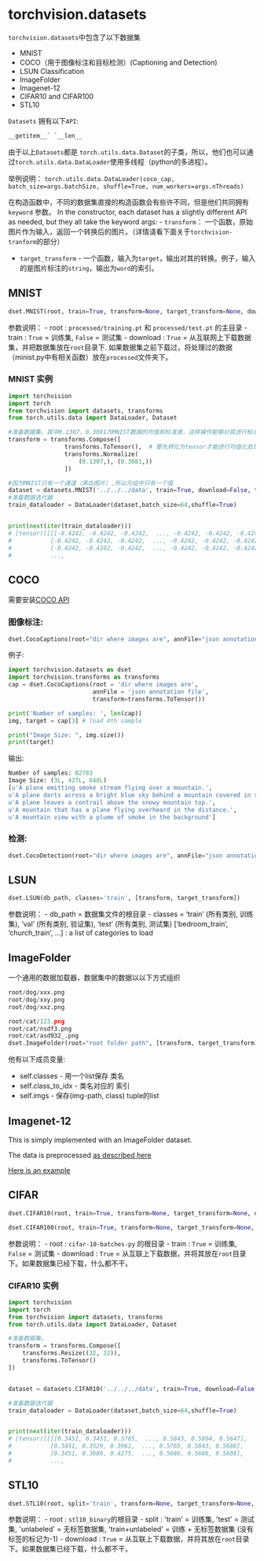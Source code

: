 # torchvision.datasets

`torchvision.datasets`中包含了以下数据集

- MNIST
- COCO（用于图像标注和目标检测）(Captioning and Detection)
- LSUN Classification
- ImageFolder
- Imagenet-12
- CIFAR10 and CIFAR100
- STL10

`Datasets` 拥有以下`API`:

```python
__getitem__` `__len__
```

由于以上`Datasets`都是 `torch.utils.data.Dataset`的子类，所以，他们也可以通过`torch.utils.data.DataLoader`使用多线程（python的多进程）。

举例说明： `torch.utils.data.DataLoader(coco_cap, batch_size=args.batchSize, shuffle=True, num_workers=args.nThreads)`

在构造函数中，不同的数据集直接的构造函数会有些许不同，但是他们共同拥有 `keyword` 参数。 In the constructor, each dataset has a slightly different API as needed, but they all take the keyword args: - `transform`： 一个函数，原始图片作为输入，返回一个转换后的图片。（详情请看下面关于`torchvision-tranform`的部分）

- `target_transform` - 一个函数，输入为`target`，输出对其的转换。例子，输入的是图片标注的`string`，输出为`word`的索引。

## MNIST

```python
dset.MNIST(root, train=True, transform=None, target_transform=None, download=False)
```

参数说明： - root : `processed/training.pt` 和 `processed/test.pt` 的主目录 - train : `True` = 训练集, `False` = 测试集 - download : `True` = 从互联网上下载数据集，并把数据集放在`root`目录下. 如果数据集之前下载过，将处理过的数据（minist.py中有相关函数）放在`processed`文件夹下。

### MNIST 实例

```python
import torchvision
import torch
from torchvision import datasets, transforms
from torch.utils.data import DataLoader, Dataset

#准备数据集，其中0.1307，0.3081为MNIST数据的均值和标准差，这样操作能够对其进行标准化
transform = transforms.Compose([
                transforms.ToTensor(),  # 要先转化为tensor才能进行均值化处理
                transforms.Normalize(
                    (0.1307,), (0.3081,))
                ])

#因为MNIST只有一个通道（黑白图片）,所以元组中只有一个值
dataset = datasets.MNIST('../../../data', train=True, download=False, transform=transform)
#准备数据迭代器                          
train_dataloader = DataLoader(dataset,batch_size=64,shuffle=True)


print(next(iter(train_dataloader)))
# [tensor([[[[-0.4242, -0.4242, -0.4242,  ..., -0.4242, -0.4242, -0.4242],
#           [-0.4242, -0.4242, -0.4242,  ..., -0.4242, -0.4242, -0.4242],
#           [-0.4242, -0.4242, -0.4242,  ..., -0.4242, -0.4242, -0.4242],
#           ...,
```



## COCO

需要安装[COCO API](https://github.com/pdollar/coco/tree/master/PythonAPI)

### 图像标注:

```python
dset.CocoCaptions(root="dir where images are", annFile="json annotation file", [transform, target_transform])
```

例子:

```python
import torchvision.datasets as dset
import torchvision.transforms as transforms
cap = dset.CocoCaptions(root = 'dir where images are',
                        annFile = 'json annotation file',
                        transform=transforms.ToTensor())

print('Number of samples: ', len(cap))
img, target = cap[3] # load 4th sample

print("Image Size: ", img.size())
print(target)
```

输出:

```python
Number of samples: 82783
Image Size: (3L, 427L, 640L)
[u'A plane emitting smoke stream flying over a mountain.',
u'A plane darts across a bright blue sky behind a mountain covered in snow',
u'A plane leaves a contrail above the snowy mountain top.',
u'A mountain that has a plane flying overheard in the distance.',
u'A mountain view with a plume of smoke in the background']
```

### 检测:

```python
dset.CocoDetection(root="dir where images are", annFile="json annotation file", [transform, target_transform])
```



## LSUN

```python
dset.LSUN(db_path, classes='train', [transform, target_transform])
```

参数说明： - db_path = 数据集文件的根目录 - classes = ‘train’ (所有类别, 训练集), ‘val’ (所有类别, 验证集), ‘test’ (所有类别, 测试集) [‘bedroom_train’, ‘church_train’, …] : a list of categories to load



## ImageFolder

一个通用的数据加载器，数据集中的数据以以下方式组织

```python
root/dog/xxx.png
root/dog/xxy.png
root/dog/xxz.png

root/cat/123.png
root/cat/nsdf3.png
root/cat/asd932_.png
dset.ImageFolder(root="root folder path", [transform, target_transform])
```

他有以下成员变量:

- self.classes - 用一个list保存 类名
- self.class_to_idx - 类名对应的 索引
- self.imgs - 保存(img-path, class) tuple的list



## Imagenet-12

This is simply implemented with an ImageFolder dataset.

The data is preprocessed [as described here](https://github.com/facebook/fb.resnet.torch/blob/master/INSTALL.md#download-the-imagenet-dataset)

[Here is an example](https://github.com/pytorch/examples/blob/27e2a46c1d1505324032b1d94fc6ce24d5b67e97/imagenet/main.py#L48-L62)



## CIFAR

```python
dset.CIFAR10(root, train=True, transform=None, target_transform=None, download=False)

dset.CIFAR100(root, train=True, transform=None, target_transform=None, download=False)
```

参数说明： - root : `cifar-10-batches-py` 的根目录 - train : `True` = 训练集, `False` = 测试集 - download : `True` = 从互联上下载数据，并将其放在`root`目录下。如果数据集已经下载，什么都不干。



### CIFAR10 实例

```python
import torchvision
import torch
from torchvision import datasets, transforms
from torch.utils.data import DataLoader, Dataset

#准备数据集，
transform = transforms.Compose([
    transforms.Resize((32, 32)),
    transforms.ToTensor()
])


dataset = datasets.CIFAR10('../../../data', train=True, download=False, transform=transform)

#准备数据迭代器                          
train_dataloader = DataLoader(dataset,batch_size=64,shuffle=True)


print(next(iter(train_dataloader)))
# [tensor([[[[0.3451, 0.3451, 0.3765,  ..., 0.5843, 0.5804, 0.5647],
#           [0.3451, 0.3529, 0.3961,  ..., 0.5765, 0.5843, 0.5686], 
#           [0.3451, 0.3686, 0.4275,  ..., 0.5686, 0.5686, 0.5608], 
#           ...,
```



## STL10

```python
dset.STL10(root, split='train', transform=None, target_transform=None, download=False)
```

参数说明： - root : `stl10_binary`的根目录 - split : 'train' = 训练集, 'test' = 测试集, 'unlabeled' = 无标签数据集, 'train+unlabeled' = 训练 + 无标签数据集 (没有标签的标记为-1) - download : `True` = 从互联上下载数据，并将其放在`root`目录下。如果数据集已经下载，什么都不干。